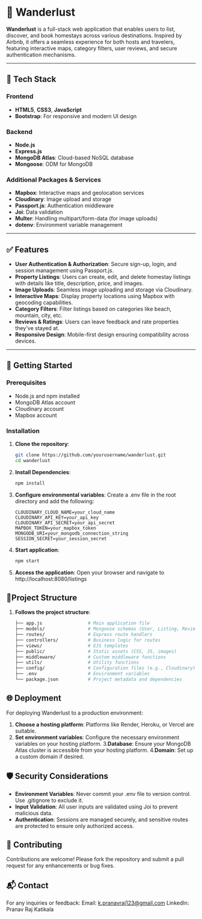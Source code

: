 # 🧭 Wanderlust

**Wanderlust** is a full-stack web application that enables users to list, discover, and book homestays across various destinations. Inspired by Airbnb, it offers a seamless experience for both hosts and travelers, featuring interactive maps, category filters, user reviews, and secure authentication mechanisms.

---

## 🔧 Tech Stack

### Frontend
- **HTML5**, **CSS3**, **JavaScript**
- **Bootstrap**: For responsive and modern UI design

### Backend
- **Node.js**
- **Express.js**
- **MongoDB Atlas**: Cloud-based NoSQL database
- **Mongoose**: ODM for MongoDB

### Additional Packages & Services
- **Mapbox**: Interactive maps and geolocation services
- **Cloudinary**: Image upload and storage
- **Passport.js**: Authentication middleware
- **Joi**: Data validation
- **Multer**: Handling multipart/form-data (for image uploads)
- **dotenv**: Environment variable management

---

## ✅ Features

- **User Authentication & Authorization**: Secure sign-up, login, and session management using Passport.js.
- **Property Listings**: Users can create, edit, and delete homestay listings with details like title, description, price, and images.
- **Image Uploads**: Seamless image uploading and storage via Cloudinary.
- **Interactive Maps**: Display property locations using Mapbox with geocoding capabilities.
- **Category Filters**: Filter listings based on categories like beach, mountain, city, etc.
- **Reviews & Ratings**: Users can leave feedback and rate properties they've stayed at.
- **Responsive Design**: Mobile-first design ensuring compatibility across devices.

---

## 🏁 Getting Started

### Prerequisites

- Node.js and npm installed
- MongoDB Atlas account
- Cloudinary account
- Mapbox account

### Installation

1. **Clone the repository**:
   ```bash
   git clone https://github.com/yourusername/wanderlust.git
   cd wanderlust

2. **Install Dependencies**:
   ```bash
   npm install

3. **Configure environmental variables**:
   Create a .env file in the root directory and add the following:
   ```env
   CLOUDINARY_CLOUD_NAME=your_cloud_name
   CLOUDINARY_API_KEY=your_api_key
   CLOUDINARY_API_SECRET=your_api_secret
   MAPBOX_TOKEN=your_mapbox_token
   MONGODB_URI=your_mongodb_connection_string
   SESSION_SECRET=your_session_secret

4. **Start application**:
   ```bash
   npm start

5. **Access the application**:
   Open your browser and navigate to http://localhost:8080/listings

## 📁Project Structure

1. **Follows the project structure**:
   ```bash
   ├── app.js                 # Main application file
   ├── models/                # Mongoose schemas (User, Listing, Review)
   ├── routes/                # Express route handlers
   ├── controllers/           # Business logic for routes
   ├── views/                 # EJS templates
   ├── public/                # Static assets (CSS, JS, images)
   ├── middleware/            # Custom middleware functions
   ├── utils/                 # Utility functions
   ├── config/                # Configuration files (e.g., Cloudinary)
   ├── .env                   # Environment variables
   └── package.json           # Project metadata and dependencies


## 🌐 Deployment

For deploying Wanderlust to a production environment:
1. **Choose a hosting platform**: Platforms like Render, Heroku, or Vercel are suitable.
2. **Set environment variables**: Configure the necessary environment variables on your hosting platform.
3.**Database**: Ensure your MongoDB Atlas cluster is accessible from your hosting platform.
4.**Domain**: Set up a custom domain if desired.

## 🛡️ Security Considerations

- **Environment Variables**: Never commit your .env file to version control. Use .gitignore to exclude it.
- **Input Validation**: All user inputs are validated using Joi to prevent malicious data.
- **Authentication**: Sessions are managed securely, and sensitive routes are protected to ensure only authorized access.

## 🤝 Contributing

Contributions are welcome! Please fork the repository and submit a pull request for any enhancements or bug fixes.

## 📬 Contact

For any inquiries or feedback:
Email: k.pranavraj123@gmail.com
LinkedIn: Pranav Raj Katikala
